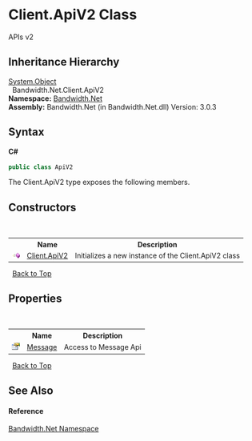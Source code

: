 ﻿# Client.ApiV2 Class
 

APIs v2


## Inheritance Hierarchy
<a href="http://msdn2.microsoft.com/en-us/library/e5kfa45b" target="_blank">System.Object</a><br />&nbsp;&nbsp;Bandwidth.Net.Client.ApiV2<br />
**Namespace:**&nbsp;<a href ="N_Bandwidth_Net.md">Bandwidth.Net</a><br />**Assembly:**&nbsp;Bandwidth.Net (in Bandwidth.Net.dll) Version: 3.0.3

## Syntax

**C#**<br />
``` C#
public class ApiV2
```

The Client.ApiV2 type exposes the following members.


## Constructors
&nbsp;<table><tr><th></th><th>Name</th><th>Description</th></tr><tr><td>![Public method](media/pubmethod.gif "Public method")</td><td><a href ="M_Bandwidth_Net_Client_ApiV2__ctor.md">Client.ApiV2</a></td><td>
Initializes a new instance of the Client.ApiV2 class</td></tr></table>&nbsp;
<a href="#client.apiv2-class">Back to Top</a>

## Properties
&nbsp;<table><tr><th></th><th>Name</th><th>Description</th></tr><tr><td>![Public property](media/pubproperty.gif "Public property")</td><td><a href ="P_Bandwidth_Net_Client_ApiV2_Message.md">Message</a></td><td>
Access to Message Api</td></tr></table>&nbsp;
<a href="#client.apiv2-class">Back to Top</a>

## See Also


#### Reference
<a href ="N_Bandwidth_Net.md">Bandwidth.Net Namespace</a><br />